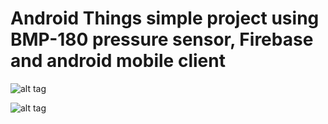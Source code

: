 # Android Things simple project using BMP-180 pressure sensor, Firebase and android mobile client
![alt tag](https://lh3.googleusercontent.com/UY4YApwDk15HamD8CSDG_dNyLvNpmUXeepZdlnxV5D6nuHWDRwjahdKLhResg7LpDp2caSPGJaFQlFrNL4Be0XEO_FOCH4sdlefkyhb0QWkkB63DieRbuh3lPcLUCk2bsfAzBA=w1295-h971-no)

![alt tag](https://lh3.googleusercontent.com/_gVesXG8glQlNiI4N63cipGSUDOzyiGzromop2IXghYuoWOxC3rvuDfNAFUKCNORzkAhkgw3lVjm3DwMceyURh-H8xmZfPkkNYHqCzxA_WfJoajYPYtV_G0wSG67XE7MzOxd59p1s_3LbEFeo60OIlaKMoz-l6YTL6DbYY7DoJ8P6wZQ-P0vASfcF60NZdg8UClG0fWktazi8jFGJcg7q1xsiNqffBf19Am3BNl2J9AkwEjJpdjQg308HKCSkZqBkXqeBmN5pc76KWuXzwBfI-XL_4wpo3CIwvCVGnXMfuLshuF7DYot3Reqbs7cJ1p6BktCmBOKwFOTckusvMvRTOZ130Ubq-iiEzJ9PLHaQSwDZN8p2C3kwoe8KjG45fMrvKwwv2XDrf98m5EYivcVTx9xI--lk3XaghEUA80dAJGiwpg3QHemoxx7_MQVq76W7_tfIAUaeYy2CbKydjcHG6Sj9YBN5dS4zr1tLCaPCD3J6zt32cUxPfgGT02Omk2X0znw25MLYeX20QNorC0cYDsvU0OpqI7uUXx6a1srFfQzaDMIwsXTLo0vj3CvvohrSFv2p9z8_5MnQn_ij4YERhatpTIjhB1RZMDmLvVzJBM0T3CazwA8MHjbPKZSpVL4-OoVE8UomkTKnAKDZgqtD5toxb10xp6UMrL2iTXzvg=w521-h925-no)
